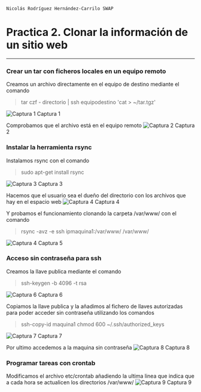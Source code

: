     Nicolás Rodríguez Hernández-Carrilo SWAP 
# Practica 2. Clonar la información de un sitio web
---
### Crear un tar con ficheros locales en un equipo remoto
Creamos un archivo directamente en el equipo de destino mediante el comando 
>tar czf - directorio | ssh equipodestino 'cat > ~/tar.tgz'

![Captura 1](https://github.com/nicolasrhc/SWAP/blob/master/Practica2/Imagenes/1.png)
Captura 1

Comprobamos que el archivo está en el equipo remoto
![Captura 2](https://github.com/nicolasrhc/SWAP/blob/master/Practica2/Imagenes/2.png)
Captura 2

### Instalar la herramienta rsync
Instalamos rsync con el comando
> sudo apt-get install rsync

![Captura 3](https://github.com/nicolasrhc/SWAP/blob/master/Practica2/Imagenes/3.png)
Captura 3

Hacemos que el usuario sea el dueño del directorio con los archivos que hay en el espacio web
![Captura 4](https://github.com/nicolasrhc/SWAP/blob/master/Practica2/Imagenes/4.png)
Captura 4

Y probamos el funcionamiento clonando la carpeta /var/www/ con el comando
> rsync -avz -e ssh ipmaquina1:/var/www/ /var/www/

![Captura 4](https://github.com/nicolasrhc/SWAP/blob/master/Practica2/Imagenes/5.png)
Captura 5

### Acceso sin contraseña para ssh
Creamos la llave publica mediante el comando
> ssh-keygen -b 4096 -t rsa

![Captura 6](https://github.com/nicolasrhc/SWAP/blob/master/Practica2/Imagenes/6.png)
Captura 6

Copiamos la llave publica y la añadimos al fichero de llaves autorizadas para poder acceder sin contraseña utilizando los comandos
> ssh-copy-id maquina1
chmod 600 ~/.ssh/authorized_keys

![Captura 7](https://github.com/nicolasrhc/SWAP/blob/master/Practica2/Imagenes/7.png)
Captura 7

Por ultimo accedemos a la maquina sin contraseña
![Captura 8](https://github.com/nicolasrhc/SWAP/blob/master/Practica2/Imagenes/8.png)
Captura 8

### Programar tareas con crontab
Modificamos el archivo etc/crontab añadiendo la ultima linea que indica que a 
cada hora se actualicen los directorios /var/www/
![Captura 9](https://github.com/nicolasrhc/SWAP/blob/master/Practica2/Imagenes/9.png)
Captura 9
